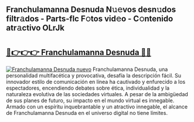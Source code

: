 ## Franchulamanna Desnuda N𝚞𝚎vos desn𝚞dos filtr𝚊dos - Parts-flc F𝚘tos vid𝚎o - C𝚘ntenido atr𝚊ctivo OLrJk

# <h2><a href="http://mb9wrk.tromn.icu/?c=Franchulamanna+Desnuda">🔗👉👉👉 Franchulamanna Desnuda 🔗🔗</a></h2>

[![Franchulamanna Desnuda nuevo](https://i.imgur.com/pEAQMta.gif)](http://mb9wrk.tromn.icu/?c=Franchulamanna+Desnuda)
Franchulamanna Desnuda, una personalidad multifacética y provocativa, desafía la descripción fácil. Su innovador estilo de comunicación en línea ha cautivado y enfurecido a los espectadores, encendiendo debates sobre ética, individualidad y la naturaleza evolutiva de las sociedades virtuales. A pesar de la ambigüedad de sus planes de futuro, su impacto en el mundo virtual es innegable. Armado con un espíritu inquebrantable y un atractivo innegable, el alcance de Franchulamanna Desnuda en el universo digital no tiene límites.
